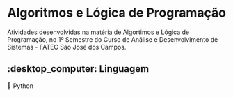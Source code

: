 <h1> Algoritmos e Lógica de Programação </h1>

Atividades desenvolvidas na matéria de Algortimos e Lógica de Programação, no 1º Semestre do Curso  de Análise e Desenvolvimento de Sistemas - FATEC São José dos Campos.

<h2><strong>:desktop_computer: Linguagem </strong></h2>

:snake: Python
